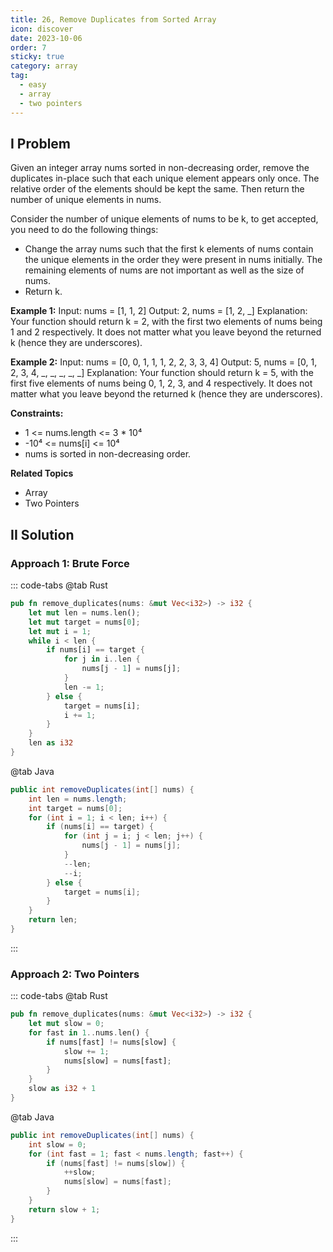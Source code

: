 ```yaml
---
title: 26, Remove Duplicates from Sorted Array
icon: discover
date: 2023-10-06
order: 7
sticky: true
category: array
tag: 
  - easy
  - array
  - two pointers
---
```


## I Problem
Given an integer array nums sorted in non-decreasing order, remove the duplicates in-place such that each unique element appears only once.
The relative order of the elements should be kept the same. Then return the number of unique elements in nums.

Consider the number of unique elements of nums to be k, to get accepted, you need to do the following things:

- Change the array nums such that the first k elements of nums contain the unique elements in the order they were present in nums initially.
  The remaining elements of nums are not important as well as the size of nums.
- Return k.

**Example 1:**
Input: nums = [1, 1, 2]
Output: 2, nums = [1, 2, _]
Explanation: Your function should return k = 2, with the first two elements of nums being 1 and 2 respectively.
It does not matter what you leave beyond the returned k (hence they are underscores).

**Example 2:**
Input: nums = [0, 0, 1, 1, 1, 2, 2, 3, 3, 4]
Output: 5, nums = [0, 1, 2, 3, 4, _, _, _, _, _]
Explanation: Your function should return k = 5, with the first five elements of nums being 0, 1, 2, 3, and 4 respectively.
It does not matter what you leave beyond the returned k (hence they are underscores).

**Constraints:**

- 1 <= nums.length <= 3 * 10⁴
- -10⁴ <= nums[i] <= 10⁴
- nums is sorted in non-decreasing order.

**Related Topics**

- Array
- Two Pointers

## II Solution
### Approach 1: Brute Force
::: code-tabs
@tab Rust
```rust
pub fn remove_duplicates(nums: &mut Vec<i32>) -> i32 {
    let mut len = nums.len();
    let mut target = nums[0];
    let mut i = 1;
    while i < len {
        if nums[i] == target {
            for j in i..len {
                nums[j - 1] = nums[j];
            }
            len -= 1;
        } else {
            target = nums[i];
            i += 1;
        }
    }
    len as i32
}
```

@tab Java
```java
public int removeDuplicates(int[] nums) {
    int len = nums.length;
    int target = nums[0];
    for (int i = 1; i < len; i++) {
        if (nums[i] == target) {
            for (int j = i; j < len; j++) {
                nums[j - 1] = nums[j];
            }
            --len;
            --i;
        } else {
            target = nums[i];
        }
    }
    return len;
}
```
:::

### Approach 2: Two Pointers
::: code-tabs
@tab Rust
```rust
pub fn remove_duplicates(nums: &mut Vec<i32>) -> i32 {
    let mut slow = 0;
    for fast in 1..nums.len() {
        if nums[fast] != nums[slow] {
            slow += 1;
            nums[slow] = nums[fast];
        }
    }
    slow as i32 + 1
}
```

@tab Java
```java
public int removeDuplicates(int[] nums) {
    int slow = 0;
    for (int fast = 1; fast < nums.length; fast++) {
        if (nums[fast] != nums[slow]) {
            ++slow;
            nums[slow] = nums[fast];
        }
    }
    return slow + 1;
}
```
:::